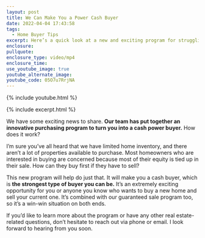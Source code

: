 ```yaml
---
layout: post
title: We Can Make You a Power Cash Buyer
date: 2022-04-04 17:43:58
tags:
  - Home Buyer Tips
excerpt: Here’s a quick look at a new and exciting program for struggling homebuyers.
enclosure:
pullquote:
enclosure_type: video/mp4
enclosure_time:
use_youtube_image: true
youtube_alternate_image:
youtube_code: 05O7u7RrjNA
---
```

{% include youtube.html %}

{% include excerpt.html %}

We have some exciting news to share. **Our team has put together an innovative purchasing program to turn you into a cash power buyer.** How does it work?

I’m sure you’ve all heard that we have limited home inventory, and there aren’t a lot of properties available to purchase. Most homeowners who are interested in buying are concerned because most of their equity is tied up in their sale. How can they buy first if they have to sell?

This new program will help do just that. It will make you a cash buyer, which is **the strongest type of buyer you can be.** It’s an extremely exciting opportunity for you or anyone you know who wants to buy a new home and sell your current one. It’s combined with our guaranteed sale program too, so it’s a win-win situation on both ends.

If you’d like to learn more about the program or have any other real estate-related questions, don’t hesitate to reach out via phone or email. I look forward to hearing from you soon.
